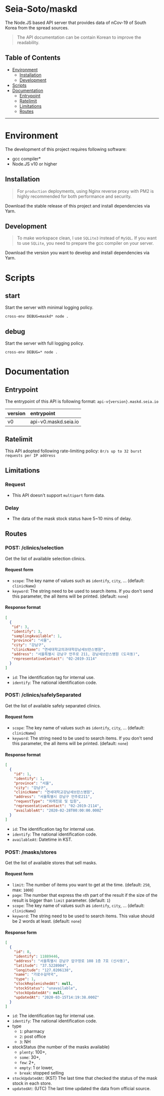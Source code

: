 # Seia-Soto/maskd

The Node.JS based API server that provides data of nCov-19 of South Korea from the spread sources.

> The API documentation can be contain Korean to improve the readability.

## Table of Contents

- [Environment](#environment)
  - [Installation](#installation)
  - [Development](#development)
- [Scripts](#scripts)
- [Documentation](#documentation)
  - [Entrypoint](#entrypoint)
  - [Ratelimit](#ratelimit)
  - [Limitations](#limitations)
  - [Routes](#routes)

----

# Environment

The development of this project requires following software:

- gcc compiler*
- Node.JS v10 or higher

## Installation

> For `production` deployments, using Nginx reverse proxy with PM2 is highly recommended for both performance and security.

Download the stable release of this project and install dependencies via Yarn.

## Development

> To make workspace clean, I use `SQLite3` instead of `MySQL`.
> If you want to use `SQLite`, you need to prepare the gcc compiler on your server.

Download the version you want to develop and install dependencies via Yarn.

# Scripts

## start

Start the server with minimal logging policy.

```
cross-env DEBUG=maskd* node .
```

## debug

Start the server with full logging policy.

```
cross-env DEBUG=* node .
```

# Documentation

## Entrypoint

The entrypoint of this API is following format: `api-v{version}.maskd.seia.io`

| version | entrypoint |
| :------------- | :------------- |
| v0 | api-v0.maskd.seia.io |

## Ratelimit

This API adopted following rate-limiting policy: `8r/s up to 32 burst requests per IP address`

## Limitations

### Request

- This API doesn't support `multipart` form data.

### Delay

- The data of the mask stock status have 5~10 mins of delay.

## Routes

### POST: /clinics/selection

Get the list of available selection clinics.

#### Request form

- `scope`: The key name of values such as `identify`, `city`, ... (default: `clinicName`)
- `keyword`: The string need to be used to search items. If you don't send this parameter, the all items will be printed. (default: `none`)

#### Response format

```json
[
  {
   "id": 3,
   "identify": 3,
   "samplingAvailable": 1,
   "province": "서울",
   "city": "강남구",
   "clinicName": "연세대학교의과대학강남세브란스병원",
   "address": "서울특별시 강남구 언주로 211, 강남세브란스병원 (도곡동)",
   "representativeContact": "02-2019-3114"
  }
]
```

- `id`: The identification tag for internal use.
- `identify`: The national identification code.

### POST: /clinics/safelySeparated

Get the list of available safely separated clinics.

#### Request form

- `scope`: The key name of values such as `identify`, `city`, ... (default: `clinicName`)
- `keyword`: The string need to be used to search items. If you don't send this parameter, the all items will be printed. (default: `none`)

#### Response format

```json
[
  {
    "id": 1,
    "identify": 1,
    "province": "서울",
    "city": "강남구",
    "clinicName": "연세대학교강남세브란스병원",
    "address": "서울특별시 강남구 언주로211",
    "requestType": "외래진료 및 입원",
    "representativeContact": "02-2019-2114",
    "availableAt": "2020-02-28T00:00:00.000Z"
  }
]
```

- `id`: The identification tag for internal use.
- `identify`: The national identification code.
- `availableAt`: Datetime in KST.

### POST: /masks/stores

Get the list of available stores that sell masks.

#### Request form

- `limit`: The number of items you want to get at the time. (default: `250`, max: `1000`)
- `page`: The number that express the `n`th part of the result if the size of the result is bigger than `limit` parameter. (default: `1`)
- `scope`: The key name of values such as `identify`, `city`, ... (default: `clinicName`)
- `keyword`: The string need to be used to search items. This value should be 2 words at least. (default: `none`)

#### Response form

```json
[
  {
    "id": 8,
    "identify": 11889446,
    "address": "서울특별시 강남구 압구정로 108 1층 7호 (신사동)",
    "latitude": "37.5228904",
    "longitude": "127.0206138",
    "name": "가로수길약국",
    "type": 1,
    "stockReplenishedAt": null,
    "stockStatus": "unavailable",
    "stockUpdatedAt": null,
    "updatedAt": "2020-03-15T14:19:38.000Z"
  }
]
```

- `id`: The identification tag for internal use.
- `identify`: The national identification code.
- type
  - `1`: pharmacy
  - `2`: post office
  - `3`: NH
- stockStatus (the number of the masks available)
  - `plenty`: 100+,
  - `some`: 30+,
  - `few`: 2+,
  - `empty`: 1 or lower,
  - `break`: stopped selling
- `stockUpdatedAt`: (KST) The last time that checked the status of the mask stock in each store.
- `updatedAt`: (UTC) The last time updated the data from official source.
